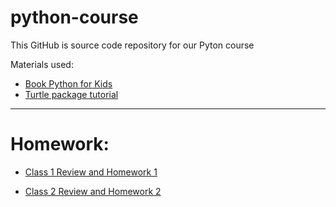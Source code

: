 # python-course

This GitHub is source code repository for our Pyton course


Materials used:
- [Book Python for Kids](https://www.amazon.com/Python-Kids-Playful-Introduction-Programming/dp/1593274076)
- [Turtle package tutorial](https://realpython.com/beginners-guide-python-turtle/)


--- 


# Homework:
- [Class 1 Review and Homework 1](homework/Homework1.md)

- [Class 2 Review and Homework 2](homework/Homework2.md)